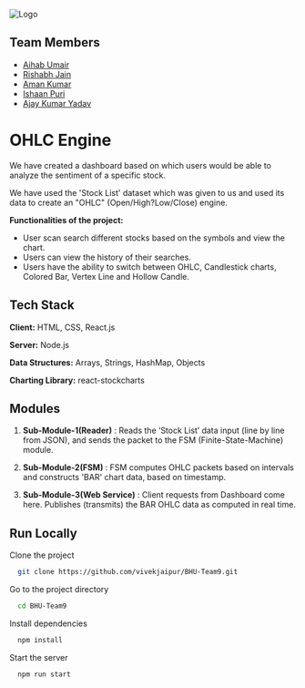 
![Logo](https://avatars.githubusercontent.com/u/2536284?s=280&v=4)


## Team Members

- [Aihab Umair](https://github.com/Aihab1) 
- [Rishabh Jain](https://github.com/Nazi-pikachu)
- [Aman Kumar](https://github.com/aman0710)
- [Ishaan Puri](https://github.com/ishu-2201)
- [Ajay Kumar Yadav](https://github.com/AJAY007L)
# OHLC Engine

We have created a dashboard based on which users would be
able to analyze the sentiment of a specific stock. 

We have used the 'Stock List' dataset which was given to us 
and used its data to create an "OHLC" (Open/High?Low/Close) 
engine.

**Functionalities of the project:**
- User scan search different stocks based on the symbols and view the chart.
- Users can view the history of their searches.
- Users have the ability to switch between OHLC, Candlestick charts, Colored Bar, Vertex Line and Hollow Candle.
## Tech Stack

**Client:** HTML, CSS, React.js 

**Server:** Node.js

**Data Structures:** Arrays, Strings, HashMap, Objects
  
**Charting Library:** react-stockcharts

## Modules 
1. **Sub-Module-1(Reader)** : Reads the ‘Stock List’ data input (line by line from JSON), and sends the packet to the FSM (Finite-State-Machine) module.

2. **Sub-Module-2(FSM)** : FSM computes OHLC packets based on intervals and constructs 'BAR' chart data, based on timestamp.

3. **Sub-Module-3(Web Service)** : Client requests from Dashboard come here. Publishes (transmits) the BAR OHLC data as computed in real time.
 
## Run Locally

Clone the project

```bash
  git clone https://github.com/vivekjaipur/BHU-Team9.git
```

Go to the project directory

```bash
  cd BHU-Team9
```

Install dependencies

```bash
  npm install
```

Start the server

```bash
  npm run start
```

  